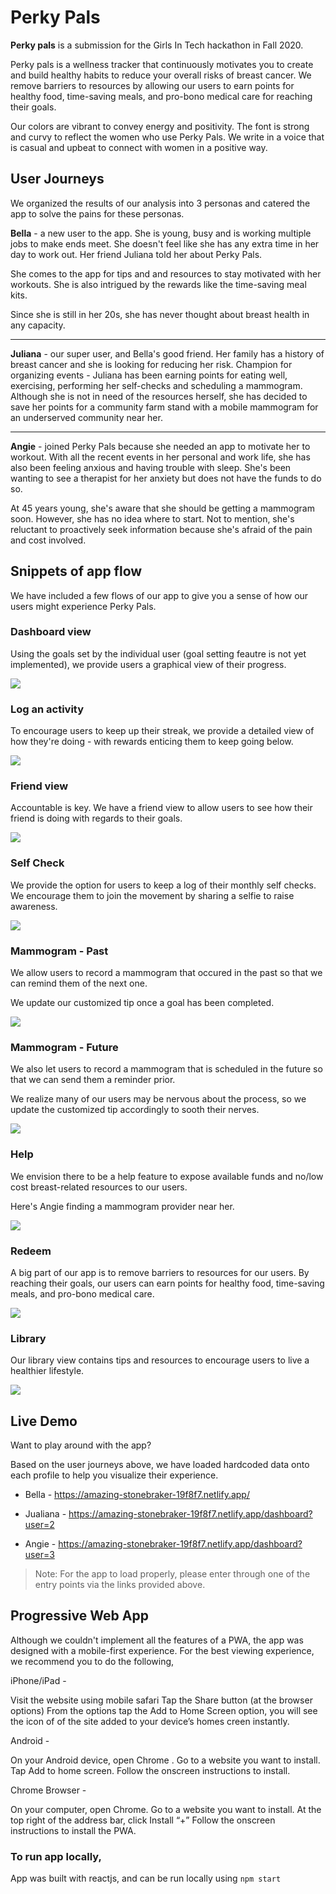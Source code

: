 # Perky Pals
<strong>Perky pals</strong> is a submission for the Girls In Tech hackathon in Fall 2020.

Perky pals is a wellness tracker that continuously motivates you to create and build healthy habits to reduce your overall risks of breast cancer.  We remove barriers to resources by allowing our users to earn points for healthy food, time-saving meals, and pro-bono medical care for reaching their goals. 

Our colors are vibrant to convey energy and positivity. The font is strong and curvy to reflect the women who use Perky Pals. We write in a voice that is casual and upbeat to connect with women in a positive way.

## User Journeys
We organized the results of our analysis into 3 personas and catered the app to solve the pains for these personas.

<strong>Bella</strong> - a new user to the app. She is young, busy and is working multiple jobs to make ends meet. She doesn't feel like she has any extra time in her day to work out.  Her friend Juliana told her about Perky Pals.

She comes to the app for tips and and resources to stay motivated with her workouts. She is also intrigued by the rewards like the time-saving meal kits.

Since she is still in her 20s, she has never thought about breast health in any capacity. 

---

<strong>Juliana</strong>  - our super user, and Bella's good friend. Her family has a history of breast cancer and she is looking for reducing her risk.  Champion for organizing events - Juliana has been earning points for eating well, exercising, performing her self-checks and scheduling a mammogram. Although she is not in need of the resources herself, she has decided to save her points for a community farm stand with a mobile mammogram for an underserved community near her.

---

<strong>Angie</strong>  - joined Perky Pals because she needed an app to motivate her to workout. With all the recent events in her personal and work life, she has also been feeling anxious and having trouble with sleep. She's been wanting to see a therapist for her anxiety but does not have the funds to do so.

At 45 years young, she's aware that she should be getting a mammogram soon. However, she has no idea where to start. Not to mention, she's reluctant to proactively seek information because she's afraid of the pain and cost involved.

## Snippets of app flow

We have included a few flows of our app to give you a sense of how our users might experience Perky Pals.

### Dashboard view
Using the goals set by the individual user (goal setting feautre is not yet implemented), we provide users a graphical view of their progress. 

![](/src/assets/dashboard.gif)

### Log an activity
To encourage users to keep up their streak, we provide a detailed view of how they're doing - with rewards enticing them to keep going below.

![](/src/assets/loggingExercise.gif)


### Friend view
Accountable is key. We have a friend view to allow users to see how their friend is doing with regards to their goals.

![](/src/assets/friend.gif)


### Self Check
We provide the option for users to keep a log of their monthly self checks. We encourage them to join the movement by sharing a selfie to raise awareness.

![](/src/assets/selfCheck.gif)


### Mammogram - Past
We allow users to record a mammogram that occured in the past so that we can remind them of the next one.

We update our customized tip once a goal has been completed.

![](/src/assets/mammogramPast.gif)

### Mammogram - Future
We also let users to record a mammogram that is scheduled in the future so that we can send them a reminder prior. 

We realize many of our users may be nervous about the process, so we update the customized tip accordingly to sooth their nerves. 

![](/src/assets/mammogramFuture.gif)


### Help
We envision there to be a help feature to expose available funds and no/low cost breast-related resources to our users.

Here's Angie finding a mammogram provider near her.

![](/src/assets/help.gif)


### Redeem
A big part of our app is to remove barriers to resources for our users. By reaching their goals, our users can earn points for healthy food, time-saving meals, and pro-bono medical care.

![](/src/assets/redeem.gif)


### Library
Our library view contains tips and resources to encourage users to live a healthier lifestyle.

![](/src/assets/library.gif)


## Live Demo
Want to play around with the app?

Based on the user journeys above, we have loaded hardcoded data onto each profile to help you visualize their experience.

- Bella - https://amazing-stonebraker-19f8f7.netlify.app/


- Jualiana - https://amazing-stonebraker-19f8f7.netlify.app/dashboard?user=2


- Angie - https://amazing-stonebraker-19f8f7.netlify.app/dashboard?user=3


> Note: 
For the app to load properly, please enter through one of the entry points via the links provided above.

## Progressive Web App
Although we couldn't implement all the features of a PWA, the app was designed with a mobile-first experience. For the best viewing experience, we recommend you to do the following,

iPhone/iPad -

Visit the website using mobile safari
Tap the Share button (at the browser options)
From the options tap the Add to Home Screen option, you will see the icon of of the site added to your device’s homes creen instantly.

Android -

On your Android device, open Chrome .
Go to a website you want to install.
Tap Add to home screen.
Follow the onscreen instructions to install.

Chrome Browser -

On your computer, open Chrome.
Go to a website you want to install.
At the top right of the address bar, click Install “+”
Follow the onscreen instructions to install the PWA.

### To run app locally,
App was built with reactjs, and can be run locally using `npm start`

